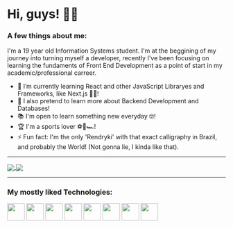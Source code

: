 # **Hi, guys!** 👋🏽

### A few things about me: 
I'm a 19 year old Information Systems student. I'm at the beggining of my journey into turning myself a developer, recently I've been focusing on learning the fundaments of Front End Development as a point of start in my academic/professional carreer. 

- 🌱 I’m currently learning React and other JavaScript Libraryes and Frameworks, like Next.js 👨‍💻!
- 📱 I also pretend to learn more about Backend Development and Databases!
- 📚 I'm open to learn something new everyday 🤓!
- 🏆 I'm a sports lover ⚽🏈🏎!
- ⚡ Fun fact: I'm the only 'Rendryki' with that exact calligraphy in Brazil, and probably the World! (Not gonna lie, I kinda like that).

---------------------------------------------------------------

<a href='https://github.com/Rendryki/github-readme-stats'> 
  <img align="center" src='https://github-readme-stats-rendryki.vercel.app/api?username=Rendryki&show_icons=true&theme=gotham' />
</a>
<a href='https://github.com/Rendryki/github-readme-stats'> 
  <img align="center" src='https://github-readme-stats-rendryki.vercel.app/api/top-langs/?username=Rendryki&langs_count=5&layout=compact&theme=gotham' />
</a>

---------------------------------------------------------------

### My mostly liked Technologies:
<div>    
  <img width='40px' src="https://cdn.jsdelivr.net/gh/devicons/devicon/icons/react/react-original.svg" />         
  <img width='40px' src="https://cdn.jsdelivr.net/gh/devicons/devicon/icons/javascript/javascript-plain.svg" />
  <img width='40px' src="https://cdn.jsdelivr.net/gh/devicons/devicon/icons/typescript/typescript-plain.svg" />        
  <img width='40px' src="https://cdn.jsdelivr.net/gh/devicons/devicon/icons/nextjs/nextjs-original.svg" />
  <img width='40px' src="https://cdn.jsdelivr.net/gh/devicons/devicon/icons/html5/html5-plain.svg" />
  <img width='40px' src="https://cdn.jsdelivr.net/gh/devicons/devicon/icons/css3/css3-plain.svg" />
  <img width='40px' src="https://cdn.jsdelivr.net/gh/devicons/devicon/icons/angularjs/angularjs-original.svg" />
  <img width='40px' src="https://cdn.jsdelivr.net/gh/devicons/devicon/icons/nodejs/nodejs-original.svg" />         
</div>     
